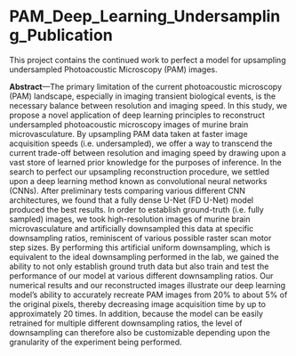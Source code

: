 # PAM_Deep_Learning_Undersampling_Publication
 This project contains the continued work to perfect a model for upsampling undersampled Photoacoustic Microscopy (PAM) images.
 
 **Abstract**—The primary limitation of the current photoacoustic microscopy (PAM) landscape, especially in imaging transient biological events, is the necessary balance between resolution and imaging speed. In this study, we propose a novel application of deep learning principles to reconstruct undersampled photoacoustic microscopy images of murine brain microvasculature. By upsampling PAM data taken at faster image acquisition speeds (i.e. undersampled), we offer a way to transcend the current trade-off between resolution and imaging speed by drawing upon a vast store of learned prior knowledge for the purposes of inference. In the search to perfect our upsampling reconstruction procedure, we settled upon a deep learning method known as convolutional neural networks (CNNs). After preliminary tests comparing various different CNN architectures, we found that a fully dense U-Net (FD U-Net) model produced the best results. In order to establish ground-truth (i.e. fully sampled) images, we took high-resolution images of murine brain microvasculature and artificially downsampled this data at specific downsampling ratios, reminiscent of various possible raster scan motor step sizes. By performing this artificial uniform downsampling, which is equivalent to the ideal downsampling performed in the lab, we gained the ability to not only establish ground truth data but also train and test the performance of our model at various different downsampling ratios. Our numerical results and our reconstructed images illustrate our deep learning model’s ability to accurately recreate PAM images from 20% to about 5% of the original pixels, thereby decreasing image acquisition time by up to approximately 20 times. In addition, because the model can be easily retrained for multiple different downsampling ratios, the level of downsampling can therefore also be customizable depending upon the granularity of the experiment being performed.
